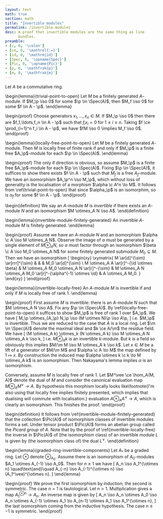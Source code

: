 ```yaml
---
layout: text
math: true
section: math
title: "Invertible modules"
permalink: /invertible-modules
desc: A proof that invertible modules are the same thing as line
      bundles.
preamble:
- [c, 0, '\colon']
- [ce, 0, '\mathrel{:=}']
- [id, 0, '\mathrm{id}']
- [Spec, 0, '\opname{Spec}']
- [Pic, 0, '\opname{Pic}']
- [p, 0, '\mathfrak{p}']
- [m, 0, '\mathfrak{m}']
---
```


Let $A$ be a commutative ring.

\begin{lemma}{trivial-point-to-open}
  Let $M$ be a finitely generated $A$-module. If $M_\p \iso 0$ for
  some $\p \in \Spec(A)$, then $M_f \iso 0$ for some $f \in A - \p$.
\end{lemma}

\begin{proof}
  Choose generators $x_1,\ldots,x_n \in M$. If $M_\p \iso 0$ then
  there are $f_1,\ldots,f_n \in A - \p$ such that $f_ix_i = 0$ for $1
  \le i \le n$. Taking $f \ce \prod_{i=1}^n f_i \in A - \p$, we have
  $fM \iso 0 \implies M_f \iso 0$.
\end{proof}

\begin{lemma}{locally-free-point-to-open}
  Let $M$ be a finitely generated $A$-module. Then $M$ is locally free
  of finite rank if and only if $M_\p$ is a finite free $A_\p$-module
  for each $\p \in \Spec(A)$.
\end{lemma}

\begin{proof}
  The only if direction is obvious, so assume $M_\p$ is a finite free
  $A_\p$-module for each $\p \in \Spec(A)$. Fixing $\p \in \Spec(A)$,
  it suffices to show there exists $f \in A - \p$ such that $M_f$ is a
  free $A_f$-module. We have an isomorphism $A_\p^n \iso M_\p$,
  which without loss of generality is the localisation of a morphism
  $\alpha \c A^n \to M$. It follows from \ref{trivial-point-to-open}
  that since $\alpha_\p$ is an isomorphim, so is $\alpha_f$ for some
  $f \in A - \p$.
\end{proof}

\begin{definition}
  We say an $A$-module $M$ is *invertible* if there exists an
  $A$-module $N$ and an isomorphism $M \otimes_A N \iso A$.
\end{definition}

\begin{lemma}{invertible-module-finitely-generated}
  An invertible $A$-module $M$ is finitely generated.
\end{lemma}

\begin{proof}
  Assume we have an $A$-module $N$ and an isomorphism $\alpha \c A
  \iso M \otimes_A N$. Observe the image of $\alpha$ must be
  generated by a single element of $M \otimes_A N$, so $\alpha$ must
  factor through an isomorphism $\beta \c A \iso M_0 \otimes_A N$
  for some finitely generated submodule $M_0 \subseteq M$. Then we
  have an isomorphism
  \[
  \begin{xy}
  \xymatrix{
    M \ar[d]^{\sim} \ar[rrr]^{\sim} & & & M_0 \ar[d]^{\sim} \\ M
    \otimes_A A \ar[r]^-{\id \otimes \beta} & M \otimes_A M_0
    \otimes_A N \ar[r]^-{\sim} & M \otimes_A N \otimes_A M_0
    \ar[r]^-{\alpha^{-1} \otimes \id} & A \otimes_A M_0.
  }
  \end{xy}
  \]
\end{proof}

\begin{lemma}{invertible-locally-free}
  An $A$-module $M$ is invertible if and only if $M$ is locally free
  of rank $1$.
\end{lemma}

\begin{proof}
  First assume $M$ is invertible: there is an $A$-module $N$ such that
  $M \otimes_A N \iso A$. Fix any $\p \in \Spec(A)$. By
  \ref{locally-free-point-to-open} it suffices to show $M_\p$ is free
  of rank $1$ over $A_\p$. We have
  \[
  M_\p \otimes_{A_\p} N_\p \iso (M \otimes N)_\p \iso A_\p,
  \]
  i.e. $M_\p$ is invertible. Thus we are reduced to the case that $A$
  is a local ring. Let $\m \in \Spec(A)$ denote the maximal ideal and
  $k \ce A/\m$ the residue field. We have
  \[
  (M \otimes_A k) \otimes_k (N \otimes_A k) \iso M \otimes_A N
  \otimes_A k \iso k,
  \]
  i.e. $M \otimes_A k$ is an invertible $k$-module. But $k$ is a field
  so obviously this implies $M/\m M \iso M \otimes_A k \iso k$. Let $x
  \in M$ be a lift of a generator of $M/\m M$ and $\alpha \c A \to M$
  the map defined by $1 \mapsto x$. By construction the induced map
  $\alpha \otimes k \c k \to M \otimes_A k$ is an isomorphism.  Then
  Nakayama's lemma implies $\alpha$ is an isomorphism.

  Conversely, assume $M$ is locally free of rank $1$. Let $M^\vee \ce
  \hom_A(M, A)$ denote the dual of $M$ and consider the canonical
  evaluation map $M \otimes_A M^\vee \to A$. By hypothesis this
  morphism locally looks like\footnote{I'm also using that locally
    free implies finitely presented, which implies that dualising will
    commute with localisation.} evaluation $A \otimes_A A^\vee \to A$,
  which is clearly an isomorphism. This finishes the proof.
\end{proof}

\begin{definition}
  It follows from \ref{invertible-module-finitely-generated} that the
  collection $\Pic(A)$ of isomorphism classes of invertible modules
  forms a set. Under tensor product $\Pic(A)$ forms an abelian group
  called the *Picard group* of $A$. Note that by the proof of
  \ref{invertible-locally-free} the inverse in $\Pic(A)$ of (the
  isomorphism class) of an invertible module $L$ is given by (the
  isomorphism class of) the dual $L^\vee$.
\end{definition}

\begin{lemma}{graded-ring-invertible-components}
  Let $A_*$ be a graded ring. Let $\otimes$ denote
  $\otimes_{A_0}$. Assume there is an isomorphism of $A_0$-modules
  $A_1 \otimes A_{-1} \iso A_0$. Then for $n \ge 1$ we have
  \[
  A_n \iso A_1^{\otimes n} \quad\text{and}\quad
  A_{-n} \iso A_{-1}^{\otimes n} \iso (A_1^\vee)^{\otimes n}.
  \]
\end{lemma}

\begin{proof}
  We prove the first isomorphism by induction; the second is
  symmetric. The case $n=1$ is tautological. Let $n >
  1$. Multiplication gives a map $A_1^{\otimes n} \to A_n$. An inverse
  map is given by
  \[
  A_n \iso A_n \otimes A_0 \iso A_n \otimes A_{-1} \otimes A_1 \to
  A_{n-1} \otimes A_1 \iso A_1^{\otimes n},
  \]
  the last isomorphism coming from the inductive hypothesis. The case
  $n \le -1$ is symmetric.
\end{proof}
